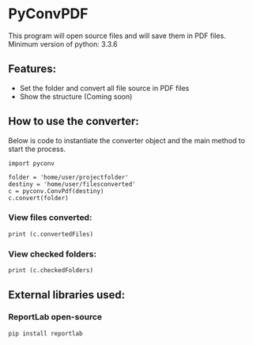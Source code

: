 # PyConvPDF
This program will open source files and will save them in PDF files. Minimum version of python: 3.3.6
## Features:
* Set the folder and convert all file source in PDF files
* Show the structure (Coming soon)
## How to use the converter:
Below is code to instantiate the converter object and the main method to start the process.
```
import pyconv

folder = 'home/user/projectfolder'
destiny = 'home/user/filesconverted'
c = pyconv.ConvPdf(destiny)
c.convert(folder)
```
### View files converted:
```
print (c.convertedFiles)
```
### View checked folders:
```
print (c.checkedFolders)
```
## External libraries used:
### ReportLab open-source
```
pip install reportlab
```
